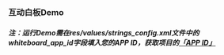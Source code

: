 ### 互动白板Demo
##### 注：运行Demo需在res/values/strings_config.xml文件中的whiteboard_app_id字段填入您的APP ID，获取项目的[「APP ID」](https://docs.anyrtc.io/cn/AnyRTCCloud/console/manage_projects?platform=Android#获取app-id。)
